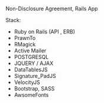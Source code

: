 Non-Disclosure Agreement, Rails App

Stack:
- Ruby on Rails (API , ERB) 
- PrawnTo
- RMagick
- Active Mailer
- POSTGRESQL 
- JQUERY / AJAX 
- DataTablesJS 
- Signature_PadJS 
- VelocityJS 
- Bootstrap, SASS 
- AwsomeFonts 
